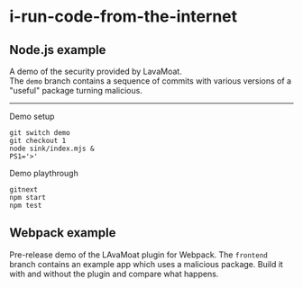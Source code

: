 # i-run-code-from-the-internet


## Node.js example

A demo of the security provided by LavaMoat.  
The `demo` branch contains a sequence of commits with various versions of a "useful" package turning malicious.

---

Demo setup

```
git switch demo
git checkout 1
node sink/index.mjs &
PS1='>'
```

Demo playthrough

```
gitnext
npm start
npm test
```

## Webpack example

Pre-release demo of the LAvaMoat plugin for Webpack.
The `frontend` branch contains an example app which uses a malicious package. 
Build it with and without the plugin and compare what happens.